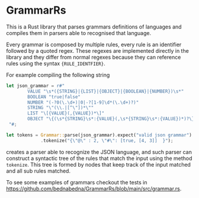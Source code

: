# GrammarRs

This is a Rust library that parses grammars definitions of languages and compiles them in parsers able to recognised that language.

Every grammar is composed by multiple rules, every rule is an identifier followed by a quoted regex. These regexes are implemented directly in the library and they differ from normal regexes because they can reference rules using the syntax ```{RULE_IDENTFIER}```.


For example compiling the following string
```rust
let json_grammar = r#"
        VALUE "\s*({STRING}|{LIST}|{OBJECT}|{BOOLEAN}|{NUMBER})\s*"
        BOOLEAN "true|false"
        NUMBER "(-?0(\.\d+)|0|-?[1-9]\d*(\.\d+)?)"
        STRING "\"(\\.|[^\"])*\""
        LIST "\[{VALUE}(,{VALUE})*\]"
        OBJECT "\{(\s*{STRING}\s*:{VALUE}(,\s*{STRING}\s*:{VALUE})*)?\}"
 "#;

let tokens = Grammar::parse(json_grammar).expect("valid json grammar")
             .tokenize("{\"@\" : 2, \"#\": [true, [4, 3]]  }");
```
creates a parser able to recognize the JSON language, and such parser can construct a syntactic tree of the rules that match the input using the method ```tokenize```. This tree is formed by nodes that keep track of the input matched and all sub rules matched.

To see some examples of grammars checkout the tests in https://github.com/bednabedna/GrammarRs/blob/main/src/grammar.rs.
